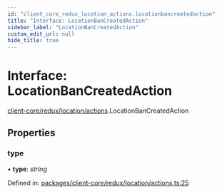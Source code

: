 ```yaml
---
id: "client_core_redux_location_actions.locationbancreatedaction"
title: "Interface: LocationBanCreatedAction"
sidebar_label: "LocationBanCreatedAction"
custom_edit_url: null
hide_title: true
---
```


# Interface: LocationBanCreatedAction

[client-core/redux/location/actions](../modules/client_core_redux_location_actions.md).LocationBanCreatedAction

## Properties

### type

• **type**: *string*

Defined in: [packages/client-core/redux/location/actions.ts:25](https://github.com/xr3ngine/xr3ngine/blob/5c3dcaef1/packages/client-core/redux/location/actions.ts#L25)
